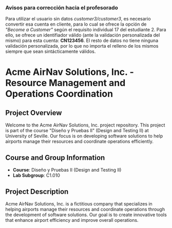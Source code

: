 ### Avisos para corrección hacia el profesorado
Para utilizar el usuario sin datos *customer3/customer3*, es necesario convertir esa cuenta en cliente, para lo cual se ofrece la opción de *"Become a Customer"* según el requisito individual 17 del estudiante 2. Para ello, se ofrece un identifiador válido (ante la validación personalizada del mismo) para esta cuenta: **CN123456**. El resto de datos no tiene ninguna validación personalizada, por lo que no importa el relleno de los mismos siempre que sean sintácticamente válidos.

# Acme AirNav Solutions, Inc. - Resource Management and Operations Coordination

## Project Overview

Welcome to the Acme AirNav Solutions, Inc. project repository. This project is part of the course "Diseño y Pruebas II" (Design and Testing II) at University of Seville. Our focus is on developing software solutions to help airports manage their resources and coordinate operations efficiently.

## Course and Group Information

- **Course**: Diseño y Pruebas II (Design and Testing II)
- **Lab Subgroup**: C1.010

## Project Description

Acme AirNav Solutions, Inc. is a fictitious company that specializes in helping airports manage their resources and coordinate operations through the development of software solutions. Our goal is to create innovative tools that enhance airport efficiency and improve overall operations.